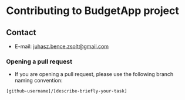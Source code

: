 # Contributing to BudgetApp project

## Contact

- E-mail: juhasz.bence.zsolt@gmail.com

### Opening a pull request

- If you are opening a pull request, please use the following branch naming convention:

```
[github-username]/[describe-briefly-your-task]
```
